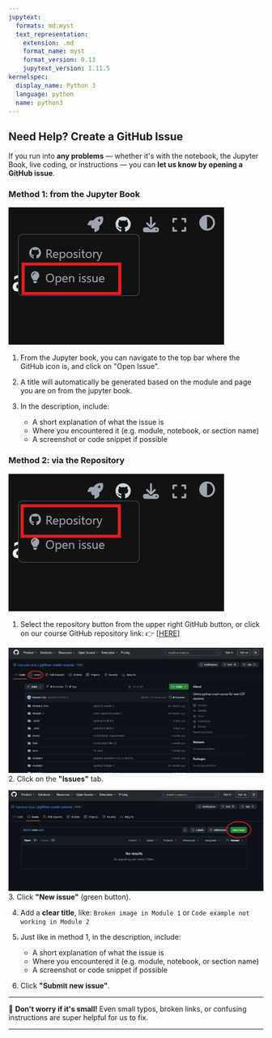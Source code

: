 ```yaml
---
jupytext:
  formats: md:myst
  text_representation:
    extension: .md
    format_name: myst
    format_version: 0.13
    jupytext_version: 1.11.5
kernelspec:
  display_name: Python 3
  language: python
  name: python3
---
```




## Need Help? Create a GitHub Issue

If you run into **any problems** — whether it's with the notebook, the Jupyter Book, live coding, or instructions — you can **let us know by opening a GitHub issue**.

### Method 1: from the Jupyter Book

![open_issue](/_static/images/open_issue.png)

1. From the Jupyter book, you can navigate to the top bar where the GitHub icon is, and click on "Open Issue".

2. A title will automatically be generated based on the module and page you are on from the jupyter book.

3. In the description, include:

   * A short explanation of what the issue is
   * Where you encountered it (e.g. module, notebook, or section name)
   * A screenshot or code snippet if possible

### Method 2: via the Repository

![locate_repo](/_static/images/locate_repo.png)

1. Select the repository button from the upper right GitHub button, or click on our course GitHub repository link:
   👉 \[[HERE](https://github.com/hanane-issa/python-crash-course)]


![github_issues_tab](/_static/images/github-issue1.png)
2. Click on the **"Issues"** tab.


![github_issues_create](/_static/images/github-issue2.png)
3. Click **"New issue"** (green button).

4. Add a **clear title**, like:
   `Broken image in Module 1` or `Code example not working in Module 2`

5. Just like in method 1, in the description, include:

   * A short explanation of what the issue is
   * Where you encountered it (e.g. module, notebook, or section name)
   * A screenshot or code snippet if possible

6. Click **"Submit new issue"**.

---

📣 **Don't worry if it's small!** Even small typos, broken links, or confusing instructions are super helpful for us to fix.

---


